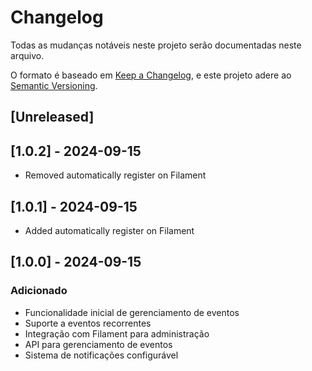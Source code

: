 # Changelog

Todas as mudanças notáveis neste projeto serão documentadas neste arquivo.

O formato é baseado em [Keep a Changelog](https://keepachangelog.com/en/1.0.0/),
e este projeto adere ao [Semantic Versioning](https://semver.org/spec/v2.0.0.html).

## [Unreleased]

## [1.0.2] - 2024-09-15
- Removed automatically register on Filament

## [1.0.1] - 2024-09-15
- Added automatically register on Filament

## [1.0.0] - 2024-09-15

### Adicionado
- Funcionalidade inicial de gerenciamento de eventos
- Suporte a eventos recorrentes
- Integração com Filament para administração
- API para gerenciamento de eventos
- Sistema de notificações configurável